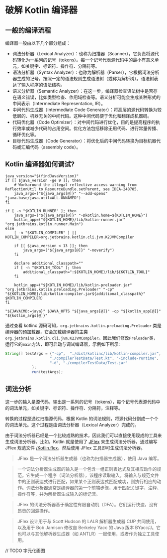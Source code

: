 # 破解 Kotlin 编译器

## 一般的编译流程
编译器一般由以下几个部分组成：

- 词法分析器（Lexical Analyzer）：也称为扫描器（Scanner），它负责将源代码转化为一系列的记号（tokens）。每一个记号代表源代码中的最小有意义单元，如关键字、标识符、操作符、分隔符等。
- 语法分析器（Syntax Analyzer）：也称为解析器（Parser），它根据词法分析器生成的记号，按照一定的语法规则生成语法树（或称为解析树）。语法树表达了输入程序的语法结构。
- 语义分析器（Semantic Analyzer）：在这一步，编译器检查语法树中是否存在语义错误，比如类型检查、作用域检查等。语义分析可能会生成某种形式的中间表示（Intermediate Representation, IR）。
- 中间代码生成器（Intermediate Code Generator）：将高层的源代码转换为较低层的、机器无关的中间代码。这种中间代码便于优化和翻译成机器码。
- 代码优化器（Code Optimizer）：对中间代码进行优化，目的是提高程序的执行效率或减少代码的占用空间。优化方法包括移除无用代码、进行常量传播、循环优化等。
- 目标代码生成器（Code Generator）：将优化后的中间代码转换为目标机器代码或汇编代码（assembly code）。

## Kotlin 编译器如何调试?
```
java_version="$(findJavaVersion)"
if [[ $java_version -ge 9 ]]; then
    # Workaround the illegal reflective access warning from ReflectionUtil to ResourceBundle.setParent, see IDEA-248785.
    java_args=("${java_args[@]}" "--add-opens" "java.base/java.util=ALL-UNNAMED")
fi

if [ -n "$KOTLIN_RUNNER" ]; then
    java_args=("${java_args[@]}" "-Dkotlin.home=${KOTLIN_HOME}")
    kotlin_app=("${KOTLIN_HOME}/lib/kotlin-runner.jar" "org.jetbrains.kotlin.runner.Main")
else
    [ -n "$KOTLIN_COMPILER" ] || KOTLIN_COMPILER=org.jetbrains.kotlin.cli.jvm.K2JVMCompiler

    if [[ $java_version < 13 ]]; then
        java_args=("${java_args[@]}" "-noverify")
    fi

    declare additional_classpath=""
    if [ -n "$KOTLIN_TOOL" ]; then
        additional_classpath=":${KOTLIN_HOME}/lib/${KOTLIN_TOOL}"
    fi

    kotlin_app=("${KOTLIN_HOME}/lib/kotlin-preloader.jar" "org.jetbrains.kotlin.preloading.Preloader" "-cp" "${KOTLIN_HOME}/lib/kotlin-compiler.jar${additional_classpath}" $KOTLIN_COMPILER)
fi

"${JAVACMD:=java}" $JAVA_OPTS "${java_args[@]}" -cp "${kotlin_app[@]}" "${kotlin_args[@]}"
```

通过查看 kotlinc 源码可知，`org.jetbrains.kotlin.preloading.Preloader` 类是编译器的预加载器，它会加载编译器的主类 `org.jetbrains.kotlin.cli.jvm.K2JVMCompiler`。因此我们修改`Preloader`类，运行它的`main`方法，即可启动与调试编译器，示例如下所示:

```java
String[] testArgs = {"-cp",  "./dist/kotlinc/lib/kotlin-compiler.jar", "org.jetbrains.kotlin.cli.jvm.K2JVMCompiler",
                    "./compilerTestData/Test.kt", "-include-runtime",
                    "-d", "./compilerTestData/Test.jar"
            };
            run(testArgs);
```

## 词法分析
这一步的输入是源代码，输出是一系列的记号（tokens），每个记号代表源代码中的词法单元，如关键字、标识符、操作符、分隔符，注释等。

转换的过程是通过扫描源代码，根据 Kotlin 的词法规则，将源代码分割成一个个的词法单元。这个过程是由词法分析器（Lexical Analyzer）完成的。

由于词法分析器已经是一个比较成熟的技术，因此我们可以直接使用现成的工具来生成词法分析器。比如，Kotlin 就是使用了 [JFlex](https://jflex.de/) 来生成词法分析器，通过编写 JFlex 规范文件 [/Kotlin.flex](https://github.com/JetBrains/kotlin/blob/5f70647879916e79704ac3dd4a3c60ff27554503/compiler/psi/src/org/jetbrains/kotlin/lexer/Kotlin.flex#L4)，然后使用 JFlex 工具即可生成词法分析器。

> JFlex 是一个词法分析器生成器（也称为扫描器生成器），使用 Java 编写。

> 一个词法分析器生成器的输入是一个包含一组正则表达式及其相应动作的规范。它生成一个程序（词法分析器），该程序读取输入，将输入与规范文件中的正则表达式进行匹配，如果某个正则表达式匹配成功，则执行相应的动作。词法分析器通常是编译器的第一个前端步骤，用于匹配关键字、注释、操作符等，并为解析器生成输入的标记流。

> JFlex 的词法分析器基于确定性有限自动机（DFA）。它们运行快速，没有昂贵的回溯操作。

> JFlex 设计用于与 Scott Hudson 的 LALR 解析器生成器 CUP 共同使用，以及用于 Bob Jamison 修改自 Berkeley Yacc 的 Java 版本 BYacc/J。它也可以与其他解析器生成器（如 ANTLR）一起使用，或者作为独立工具使用。

// TODO 字元化画图